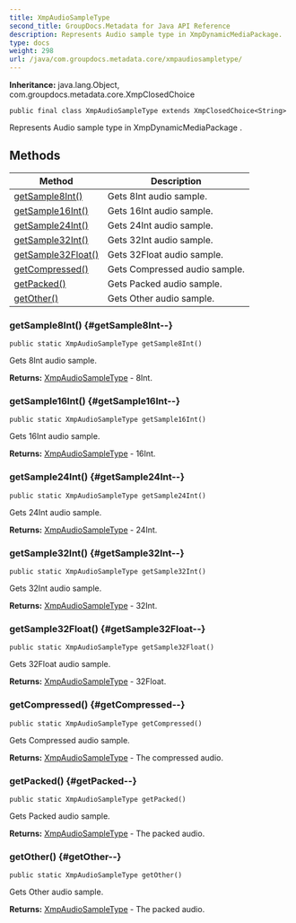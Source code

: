 ```yaml
---
title: XmpAudioSampleType
second_title: GroupDocs.Metadata for Java API Reference
description: Represents Audio sample type in XmpDynamicMediaPackage.
type: docs
weight: 298
url: /java/com.groupdocs.metadata.core/xmpaudiosampletype/
---
```

**Inheritance:**
java.lang.Object, com.groupdocs.metadata.core.XmpClosedChoice
```
public final class XmpAudioSampleType extends XmpClosedChoice<String>
```

Represents Audio sample type in  XmpDynamicMediaPackage .
## Methods

| Method | Description |
| --- | --- |
| [getSample8Int()](#getSample8Int--) | Gets 8Int audio sample. |
| [getSample16Int()](#getSample16Int--) | Gets 16Int audio sample. |
| [getSample24Int()](#getSample24Int--) | Gets 24Int audio sample. |
| [getSample32Int()](#getSample32Int--) | Gets 32Int audio sample. |
| [getSample32Float()](#getSample32Float--) | Gets 32Float audio sample. |
| [getCompressed()](#getCompressed--) | Gets Compressed audio sample. |
| [getPacked()](#getPacked--) | Gets Packed audio sample. |
| [getOther()](#getOther--) | Gets Other audio sample. |
### getSample8Int() {#getSample8Int--}
```
public static XmpAudioSampleType getSample8Int()
```


Gets 8Int audio sample.

**Returns:**
[XmpAudioSampleType](../../com.groupdocs.metadata.core/xmpaudiosampletype) - 8Int.
### getSample16Int() {#getSample16Int--}
```
public static XmpAudioSampleType getSample16Int()
```


Gets 16Int audio sample.

**Returns:**
[XmpAudioSampleType](../../com.groupdocs.metadata.core/xmpaudiosampletype) - 16Int.
### getSample24Int() {#getSample24Int--}
```
public static XmpAudioSampleType getSample24Int()
```


Gets 24Int audio sample.

**Returns:**
[XmpAudioSampleType](../../com.groupdocs.metadata.core/xmpaudiosampletype) - 24Int.
### getSample32Int() {#getSample32Int--}
```
public static XmpAudioSampleType getSample32Int()
```


Gets 32Int audio sample.

**Returns:**
[XmpAudioSampleType](../../com.groupdocs.metadata.core/xmpaudiosampletype) - 32Int.
### getSample32Float() {#getSample32Float--}
```
public static XmpAudioSampleType getSample32Float()
```


Gets 32Float audio sample.

**Returns:**
[XmpAudioSampleType](../../com.groupdocs.metadata.core/xmpaudiosampletype) - 32Float.
### getCompressed() {#getCompressed--}
```
public static XmpAudioSampleType getCompressed()
```


Gets Compressed audio sample.

**Returns:**
[XmpAudioSampleType](../../com.groupdocs.metadata.core/xmpaudiosampletype) - The compressed audio.
### getPacked() {#getPacked--}
```
public static XmpAudioSampleType getPacked()
```


Gets Packed audio sample.

**Returns:**
[XmpAudioSampleType](../../com.groupdocs.metadata.core/xmpaudiosampletype) - The packed audio.
### getOther() {#getOther--}
```
public static XmpAudioSampleType getOther()
```


Gets Other audio sample.

**Returns:**
[XmpAudioSampleType](../../com.groupdocs.metadata.core/xmpaudiosampletype) - The packed audio.

